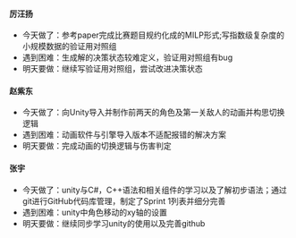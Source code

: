 
#### 厉汪扬

- 今天做了：参考paper完成比赛题目规约化成的MILP形式;写指数级复杂度的小规模数据的验证用对照组
- 遇到困难：生成解的决策状态较难定义，验证用对照组有bug
- 明天要做：继续写验证用对照组，尝试改进决策状态


#### 赵紫东

- 今天做了：向Unity导入并制作前两天的角色及第一关敌人的动画并构思切换逻辑
- 遇到困难：动画软件与引擎导入版本不适配报错的解决方案
- 明天要做：完成动画的切换逻辑与伤害判定




#### 张宇

- 今天做了：unity与C#，C++语法和相关组件的学习以及了解初步语法；通过git进行GitHub代码库管理，制定了Sprint 1列表并细分完善
- 遇到困难：unity中角色移动的xy轴的设置
- 明天要做：继续同步学习unity的使用以及完善github